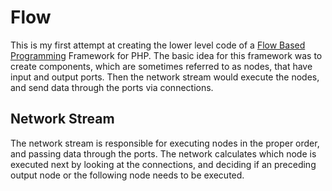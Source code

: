 # Flow

This is my first attempt at creating the lower level code of a
[Flow Based Programming](https://github.com/flowbased/flowbased.org/wiki) Framework for PHP.
The basic idea for this framework was to create components, which are sometimes referred to as nodes,
that have input and output ports. Then the network stream would execute the nodes,
and send data through the ports via connections.

## Network Stream

The network stream is responsible for executing nodes in the proper order, and passing data through the ports.
The network calculates which node is executed next by looking at the connections, and deciding if an preceding output
node or the following node needs to be executed.
